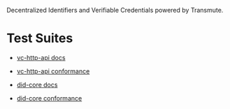 Decentralized Identifiers and Verifiable Credentials powered by Transmute.

# Test Suites

- [vc-http-api docs](https://github.com/transmute-industries/vc.transmute.world)
- [vc-http-api conformance](https://test.did.ai/vc-http-api/transmute)

- [did-core docs](https://github.com/transmute-industries/did-core)
- [did-core conformance](https://transmute-industries.github.io/did-core/)
